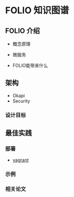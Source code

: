 # **FOLIO 知识图谱**

## **FOLIO 介绍**

- 概念原理

- 微服务

- FOLIO能带来什么

## **架构**
- Okapi
- Security


### **设计目标**



## **最佳实践**

### **部署**
- [vagrant](https://app.vagrantup.com/folio)


### **示例**
  
### **相关论文**
